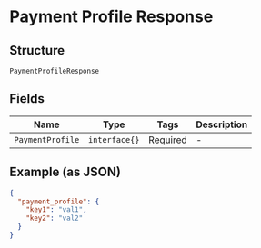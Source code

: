 
# Payment Profile Response

## Structure

`PaymentProfileResponse`

## Fields

| Name | Type | Tags | Description |
|  --- | --- | --- | --- |
| `PaymentProfile` | `interface{}` | Required | - |

## Example (as JSON)

```json
{
  "payment_profile": {
    "key1": "val1",
    "key2": "val2"
  }
}
```

